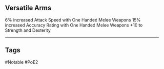 ## Versatile Arms
6% increased Attack Speed with One Handed Melee Weapons
15% increased Accuracy Rating with One Handed Melee Weapons
+10 to Strength and Dexterity

---
## Tags
#Notable
#PoE2
